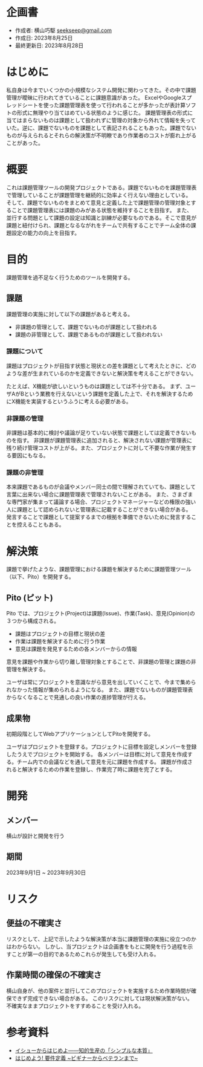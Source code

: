 # 企画書

- 作成者: 横山巧駆 <seekseep@gmail.com>
- 作成日: 2023年8月25日
- 最終更新日: 2023年8月28日

# はじめに

私自身は今までいくつかの小規模なシステム開発に関わってきた。その中で課題管理が曖昧に行われてきていることに課題意識があった。
ExcelやGoogleスプレッドシートを使った課題管理表を使って行われることが多かったが表計算ソフトの形式に無理やり当てはめている状態のように感じた。
課題管理表の形式に当てはまらないものは課題として扱われずに管理の対象から外れて情報を失っていた。逆に、課題でないものを課題として表記されることもあった。課題でないものが与えられるとそれらの解決策が不明瞭であり作業者のコストが膨れ上がることがあった。

# 概要

これは課題管理ツールの開発プロジェクトである。課題でないものを課題管理表で管理していることが課題管理を継続的に効率よく行えない理由としている。
そして、課題でないものをまとめて意見と定義した上で課題管理の管理対象とすることで課題管理表には課題のみがある状態を維持することを目指す。
また、並行する問題として課題の設定は知識と訓練が必要なものである。そこで意見が課題と紐付けられ、課題となるながれをチームで共有することでチーム全体の課題設定の能力の向上を目指す。

# 目的

課題管理を過不足なく行うためのツールを開発する。

## 課題

課題管理の実施に対して以下の課題があると考える。

- 非課題の管理として、課題でないものが課題として扱われる
- 課題の非管理として、課題であるものが課題として扱われない

### 課題について

課題はプロジェクトが目指す状態と現状との差を課題として考えたときに、どのような差が生まれているのかを定義できないと解決策を考えることができない。

たとえば、X機能が欲しいというものは課題としては不十分である。
まず、ユーザAがBという業務を行えないという課題を定義した上で、それを解決するためにX機能を実装するというふうに考える必要がある。

### 非課題の管理

非課題は基本的に検討や議論が足りていない状態で課題としては定義できないものを指す。
非課題が課題管理表に追加されると、解決されない課題が管理表に残り続け管理コストが上がる。また、プロジェクトに対して不要な作業が発生する要因にもなる。

### 課題の非管理

本来課題であるものが会議やメンバー同士の間で理解されていても、課題として言葉に出来ない場合に課題管理表で管理されないことがある。
また、さまざまな専門家が集まって議論する場合、プロジェクトマネージャーなどの権限の強い人に課題として認められないと管理表に記載することができない場合がある。
発言することで課題として提案するまでの根拠を準備できないために発言することを控えることもある。

# 解決策

課題で挙げたような、課題管理における課題を解決するために課題管理ツール（以下、Pito）を開発する。

## Pito (ピット)

Pito では、プロジェクト(Project)は課題(Issue)、作業(Task)、意見(Opinion)の３つから構成される。

- 課題はプロジェクトの目標と現状の差
- 作業は課題を解決するために行う作業
- 意見は課題を発見するための各メンバーからの情報

意見を課題や作業から切り離し管理対象とすることで、非課題の管理と課題の非管理を解決する。

ユーザは常にプロジェクトを意識ながら意見を出していくことで、今まで集められなかった情報が集められるようになる。
また、課題でないものが課題管理表からなくなることで見通しの良い作業の進捗管理が行える。

## 成果物

初期段階としてWebアプリケーションとしてPitoを開発する。

ユーザはプロジェクトを登録する。プロジェクトに目標を設定しメンバーを登録したうえでプロジェクトを開始する。
各メンバーは目標に対して意見を作成する。チーム内での会議などを通して意見を元に課題を作成する。
課題が作成されると解決するための作業を登録し、作業完了時に課題を完了とする。

# 開発

## メンバー

横山が設計と開発を行う

## 期間

2023年9月1日 ~ 2023年9月30日

# リスク

## 便益の不確実さ

リスクとして、上記で示したような解決策が本当に課題管理の実施に役立つのかはわからない。
しかし、当プロジェクトは企画書をもとに開発を行う過程を示すことが第一の目的であるためこれらが発生しても受け入れる。

## 作業時間の確保の不確実さ

横山自身が、他の案件と並行してこのプロジェクトを実施するため作業時間が確保できず完成できない場合がある。
このリスクに対しては現状解決策がない。不確実なままプロジェクトをすすめることを受け入れる。

# 参考資料

- [イシューからはじめよ――知的生産の「シンプルな本質」](https://www.amazon.co.jp/dp/B00MTL340G)
- [はじめよう! 要件定義 ~ビギナーからベテランまで~](https://www.amazon.co.jp/dp/4774172286)
